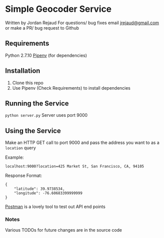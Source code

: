# Simple Geocoder Service
Written by Jordan Rejaud
For questions/ bug fixes email jrejaud@gmail.com or make a PR/ bug request to Github

## Requirements
Python 2.7.10
[Pipenv](https://docs.pipenv.org/) (for dependencies)

## Installation
1. Clone this repo
2. Use Pipenv (Check Requirements) to install dependencies

## Running the Service
`python server.py`
Server uses port 9000

## Using the Service
Make an HTTP GET call to port 9000 and pass the address you want to as a `location` query  

Example:

`localhost:9000?location=425 Market St, San Francisco, CA, 94105`

Response Format:

```
{
    "latitude": 39.9738534,
    "longitude": -76.60683399999999
}
```

[Postman](https://www.getpostman.com/) is a lovely tool to test out API end points


### Notes
Various TODOs for future changes are in the source code
